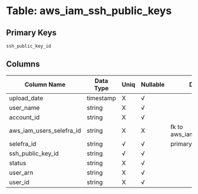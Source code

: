 # Table: aws_iam_ssh_public_keys

## Primary Keys 

```
ssh_public_key_id
```


## Columns 

|  Column Name   |  Data Type  | Uniq | Nullable | Description | 
|  ----  | ----  | ----  | ----  | ---- | 
| upload_date | timestamp | X | √ |  | 
| user_name | string | X | √ |  | 
| account_id | string | X | √ |  | 
| aws_iam_users_selefra_id | string | X | X | fk to aws_iam_users.selefra_id | 
| selefra_id | string | √ | √ | primary keys value md5 | 
| ssh_public_key_id | string | √ | √ |  | 
| status | string | X | √ |  | 
| user_arn | string | X | √ |  | 
| user_id | string | X | √ |  | 


